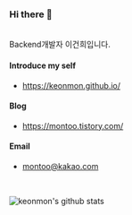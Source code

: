 ### Hi there 👋
<br>
Backend개발자 이건희입니다.

#### Introduce my self
* https://keonmon.github.io/


#### Blog
* https://montoo.tistory.com/


#### Email
* montoo@kakao.com
<br/>



![keonmon's github stats](https://github-readme-stats.vercel.app/api?username=keonmon&show_icons=true&theme=react)
